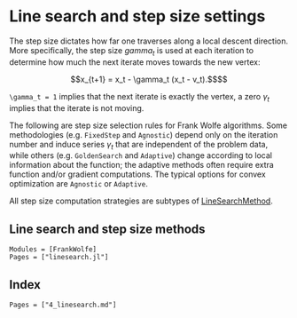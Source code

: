 # Line search and step size settings


The step size dictates how far one traverses along a local descent direction.
More specifically, the step size $gamma_t$ is used at each iteration to determine
how much the next iterate moves towards the new vertex:  

```math
x_{t+1} = x_t - \gamma_t (x_t - v_t).$$
```
  
``\gamma_t = 1`` implies that the next iterate is exactly the vertex,
a zero $\gamma_t$ implies that the iterate is not moving.  

The following are step size selection rules for Frank Wolfe algorithms.
Some methodologies (e.g. `FixedStep` and `Agnostic`) depend only on the iteration number and induce series $\gamma_t$
that are independent of the problem data,
while others (e.g. `GoldenSearch` and `Adaptive`) change according
to local information about the function; the adaptive methods
often require extra function and/or gradient computations. The
typical options for convex optimization are `Agnostic` or `Adaptive`.  

All step size computation strategies are subtypes of [LineSearchMethod](@ref).

## Line search and step size methods

```@autodocs
Modules = [FrankWolfe]
Pages = ["linesearch.jl"]
```

## Index

```@index
Pages = ["4_linesearch.md"]
```
